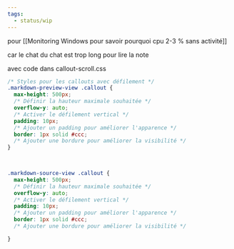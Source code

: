 ```yaml
---
tags:
  - status/wip
---
```

pour [[Monitoring Windows pour savoir pourquoi cpu 2-3 % sans activité]]

car le chat du chat est trop long pour lire la note 

avec code dans callout-scroll.css

```css 
/* Styles pour les callouts avec défilement */
.markdown-preview-view .callout {
  max-height: 500px;
  /* Définir la hauteur maximale souhaitée */
  overflow-y: auto;
  /* Activer le défilement vertical */
  padding: 10px;
  /* Ajouter un padding pour améliorer l'apparence */
  border: 1px solid #ccc;
  /* Ajouter une bordure pour améliorer la visibilité */
}

  

.markdown-source-view .callout {
  max-height: 500px;
  /* Définir la hauteur maximale souhaitée */
  overflow-y: auto;
  /* Activer le défilement vertical */
  padding: 10px;
  /* Ajouter un padding pour améliorer l'apparence */
  border: 1px solid #ccc;
  /* Ajouter une bordure pour améliorer la visibilité */

}
```




